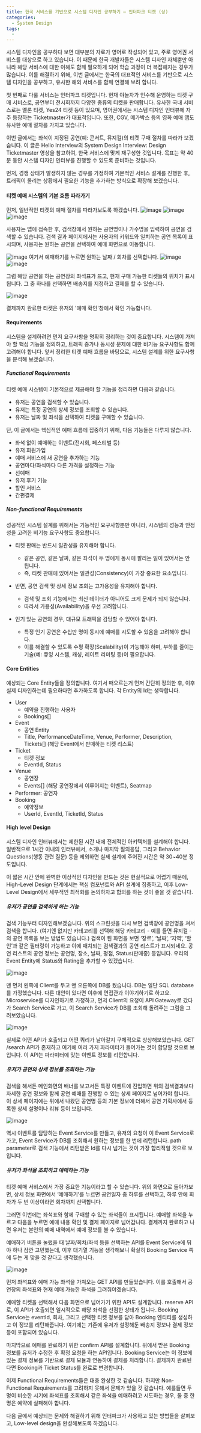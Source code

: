 ```yaml
---
title: 한국 서비스를 기반으로 시스템 디자인 공부하기 – 인터파크 티켓 (상)
categories:
  - System Design
tags:
  - 
---
```


시스템 디자인을 공부하다 보면 대부분의 자료가 영어로 작성되어 있고, 주로 영어권 서비스를 대상으로 하고 있습니다. 이 때문에 한국 개발자들은 시스템 디자인 자체뿐만 아니라 해당 서비스에 대한 이해도 함께 필요하게 되어 학습 과정이 더 복잡해지는 경우가 많습니다. 이를 해결하기 위해, 이번 글에서는 한국의 대표적인 서비스를 기반으로 시스템 디자인을 공부하고, 유사한 해외 서비스를 함께 연결해 보려 합니다.

첫 번째로 다룰 서비스는 인터파크 티켓입니다. 현재 야놀자가 인수해 운영하는 티켓 구매 서비스로, 공연부터 전시회까지 다양한 종류의 티켓을 판매합니다. 유사한 국내 서비스로는 멜론 티켓, Yes24 티켓 등이 있으며, 영어권에서는 시스템 디자인 인터뷰에 자주 등장하는 Ticketmaster가 대표적입니다. 또한, CGV, 메가박스 등의 영화 예매 앱도 유사한 예매 절차를 가지고 있습니다.

이번 글에서는 좌석이 지정된 공연(예: 콘서트, 뮤지컬)의 티켓 구매 절차를 따라가 보겠습니다. 이 글은 Hello Interview의 System Design Interview: Design Ticketmaster 영상을 참고하여, 한국 서비스에 맞게 재구성한 것입니다. 목표는 약 40분 동안 시스템 디자인 인터뷰를 진행할 수 있도록 준비하는 것입니다.

먼저, 경쟁 상태가 발생하지 않는 경우를 가정하여 기본적인 서비스 설계를 진행한 후, 트래픽이 몰리는 상황에서 필요한 기능을 추가하는 방식으로 확장해 보겠습니다.

#### 티켓 예매 시스템의 기본 흐름 따라가기

먼저, 일반적인 티켓의 예매 절차를 따라가보도록 하겠습니다.
![image](https://github.com/user-attachments/assets/33d35cfe-ca1e-4c59-9577-7b881bcc810a) ![image](https://github.com/user-attachments/assets/39555965-a039-4fd7-826d-64be1ad7640d) 
![image](https://github.com/user-attachments/assets/382cc8be-bb68-4642-bbd9-e881ae0f08fb)

사용자는 앱에 접속한 후, 검색창에서 원하는 공연명이나 가수명을 입력하여 공연을 검색할 수 있습니다. 검색 결과 페이지에서는 사용자의 키워드와 일치하는 공연 목록이 표시되며, 사용자는 원하는 공연을 선택하여 예매 화면으로 이동합니다.

![image](https://github.com/user-attachments/assets/927f56d1-244d-4315-8651-2561b55e1667)
여기서 예매하기를 누르면 원하는 날짜 / 회차를 선택합니다.
![image](https://github.com/user-attachments/assets/5f3af4e2-af89-4f0b-8ae3-85c023cde352)
![image](https://github.com/user-attachments/assets/71706347-67b0-424c-a84f-017dc7ebc59a)

그럼 해당 공연을 하는 공연장의 좌석표가 뜨고, 현재 구매 가능한 티켓들의 위치가 표시됩니다. 그 중 하나를 선택하면 배송지를 지정하고 결제를 할 수 있습니다.

![image](https://github.com/user-attachments/assets/0655cf56-9f3e-4a0d-9038-aa80fc28a53d)

결제까지 완료한 티켓은 유저의 '예매 확인'창에서 확인 가능합니다. 

#### Requirements

시스템을 설계하려면 먼저 요구사항을 명확히 정리하는 것이 중요합니다. 시스템이 가져야 할 핵심 기능을 정의하고, 트래픽 증가나 동시성 문제에 대한 비기능 요구사항도 함께 고려해야 합니다. 앞서 정리한 티켓 예매 흐름을 바탕으로, 시스템 설계를 위한 요구사항을 분석해 보겠습니다.

##### Functional Requirements
티켓 예매 시스템이 기본적으로 제공해야 할 기능을 정리하면 다음과 같습니다.

* 유저는 공연을 검색할 수 있습니다.
* 유저는 특정 공연의 상세 정보를 조회할 수 있습니다.
* 유저는 날짜 및 좌석을 선택하여 티켓을 구매할 수 있습니다.

단, 이 글에서는 핵심적인 예매 흐름에 집중하기 위해, 다음 기능들은 다루지 않습니다.
* 좌석 없이 예매하는 이벤트(전시회, 페스티벌 등)
* 유저 회원가입
* 예매 서비스에 새 공연을 추가하는 기능
* 공연마다/좌석마다 다른 가격을 설정하는 기능
* 선예매
* 유저 후기 기능
* 할인 서비스
* 간편결제

##### Non-functional Requirements

성공적인 시스템 설계를 위해서는 기능적인 요구사항뿐만 아니라, 시스템의 성능과 안정성을 고려한 비기능 요구사항도 중요합니다.

* 티켓 판매는 반드시 일관성을 유지해야 합니다.
  * 같은 공연, 같은 날짜, 같은 좌석이 두 명에게 동시에 팔리는 일이 있어서는 안 됩니다.
  * 즉, 티켓 판매에 있어서는 일관성(Consistency)이 가장 중요한 요소입니다.

* 반면, 공연 검색 및 상세 정보 조회는 고가용성을 유지해야 합니다.
  * 검색 및 조회 기능에서는 최신 데이터가 아니어도 크게 문제가 되지 않습니다.
  * 따라서 가용성(Availability)을 우선 고려합니다.

* 인기 있는 공연의 경우, 대규모 트래픽을 감당할 수 있어야 합니다.
	* 특정 인기 공연은 수십만 명이 동시에 예매를 시도할 수 있음을 고려해야 합니다.
	* 이를 해결할 수 있도록 수평 확장(Scalability)이 가능해야 하며, 부하를 줄이는 기술(예: 큐잉 시스템, 캐싱, 레이트 리미팅 등)이 필요합니다.

#### Core Entities

예상되는 Core Entity들을 정의합니다. 여기서 떠오르는거 먼저 간단히 정의한 후, 이후 실제 디자인하는데 필요하다면 추가하도록 합니다. 각 Entity의 Id는 생략합니다.

* User
  * 예약을 진행하는 사용자
  * Bookings[]
* Event
  * 공연 Entity
  * Title, PerformanceDateTime, Venue, Performer, Description, Tickets[] (해당 Event에서 판매하는 티켓 리스트)
* Ticket
  * 티켓 정보
  * EventId, Status
* Venue
  * 공연장
  * Events[] (해당 공연장에서 이루어지는 이벤트), Seatmap
* Performer: 공연자
* Booking
  * 예약정보
  * UserId, EventId, TicketId, Status

#### High level Design

시스템 디자인 인터뷰에서는 제한된 시간 내에 전체적인 아키텍처를 설계해야 합니다. 일반적으로 1시간 이내의 인터뷰에서, 소개나 마지막 질의응답, 그리고 Behavior Questions(행동 관련 질문) 등을 제외하면 실제 설계에 주어진 시간은 약 30~40분 정도입니다.

이 짧은 시간 안에 완벽한 이상적인 디자인을 만드는 것은 현실적으로 어렵기 때문에, High-Level Design 단계에서는 핵심 컴포넌트와 API 설계에 집중하고, 이후 Low-Level Design에서 세부적인 최적화를 논의하자고 합의를 하는 것이 좋을 것 같습니다.

##### 유저가 공연을 검색하게 하는 기능

검색 기능부터 디자인해보겠습니다. 위의 스크린샷을 다시 보면 검색창에 공연명을 쳐서 검색을 합니다. (여기엔 없지만 카테고리를 선택해 해당 카테고리 - 예를 들면 뮤지컬 - 의 공연 목록을 보는 방법도 있습니다.) 검색이 된 화면을 보면 ‘장르’, ‘날짜’, ‘지역’, ‘할인’과 같은 필터링이 가능하고 이에 매치되는 검색결과의 공연 리스트가 표시되네요. 공연 리스트의 공연 정보는 공연명, 장소, 날짜, 평점, Status(판매중) 등입니다. 우리의 Event Entity에 Status와 Rating을 추가할 수 있겠습니다.

![image](https://github.com/user-attachments/assets/94421c0d-5e7b-43a5-96ff-5f8fd757c3da)

맨 먼저 왼쪽에 Client를 두고 맨 오른쪽에 DB를 뒀습니다. DB는 일단 SQL database를 가정했습니다. 다른 대안이 있다면 이후에 면접관과 이야기하기로 하고요. Microservice를 디자인하기로 가정하고, 먼저 Client의 요청이 API Gateway로 갔다가 Search Service로 가고, 이 Search Service가 DB를 조회해 돌려주는 그림을 그려보았습니다.

![image](https://github.com/user-attachments/assets/a1554c77-1b7a-4fce-803c-bbe454599497)

실제로 어떤 API가 호출되고 어떤 쿼리가 날아갈지 구체적으로 상상해보았습니다. GET /search API가 존재하고 여기에 여러 가지 파라미터가 들어가는 것이 합당할 것으로 보입니다. 이 API는 파라미터에 맞는 이벤트 정보를 리턴합니다.

##### 유저가 공연의 상세 정보를 조회하는 기능

검색을 해서든 메인화면의 배너를 보고서든 특정 이벤트에 진입하면 위의 검색결과보다 자세한 공연 정보와 함께 공연 예매를 진행할 수 있는 상세 페이지로 넘어가야 합니다. 이 상세 페이지에는 위에서 나왔던 공연명 등의 기본 정보에 더해서 공연 기획사에서 등록한 상세 설명이나 리뷰 등이 보입니다.

![image](https://github.com/user-attachments/assets/293e9d29-d148-4b2b-9621-164d26c0735d)

역시 이벤트를 담당하는 Event Service를 만들고, 유저의 요청이 이 Event Service로 가고, Event Service가 DB를 조회해서 원하는 정보를 한 번에 리턴합니다. path parameter로 검색 기능에서 리턴받은 Id를 다시 넘기는 것이 가장 합리적일 것으로 보입니다.

##### 유저가 좌석을 조회하고 예매하는 기능

티켓 예매 서비스에서 가장 중요한 기능이라고 할 수 있습니다. 위의 화면으로 돌아가보면, 상세 정보 화면에서 ‘예매하기’를 누르면 공연일자 중 하루를 선택하고, 하루 안에 회차가 두 번 이상이라면 회차까지 선택합니다.

그러면 이번에는 좌석표와 함께 구매할 수 있는 좌석들이 표시됩니다. 예매할 좌석을 누르고 다음을 누르면 예매 내용 확인 및 결제 페이지로 넘어갑니다. 결제까지 완료하고 나면 유저는 본인의 예매 내역에서 예매 정보를 볼 수 있습니다.

예매하기 버튼을 눌렀을 때 날짜/회차/좌석 등을 선택하는 API를 Event Service에 둬야 하나 잠깐 고민했는데, 이후 대기열 기능을 생각해보니 확실히 Booking Service 쪽에 두는 게 맞을 것 같다고 생각했습니다.

![image](https://github.com/user-attachments/assets/39852711-2c23-4915-8a16-a12dd0a813e6)

먼저 좌석표와 예매 가능 좌석을 가져오는 GET API를 만들었습니다. 이를 호출해서 공연장의 좌석표와 현재 예매 가능한 좌석을 그려줘야겠습니다.

예매할 티켓을 선택해서 다음 화면으로 넘어가기 위한 API도 설계합니다. reserve API로, 이 API가 호출되면 일시적으로 해당 좌석을 선점한 상태가 됩니다. Booking Service는 eventId, 회차, 그리고 선택한 티켓 정보를 담아 Booking 엔티티를 생성하고 이 정보를 리턴해줍니다. 여기에는 기존에 유저가 설정해둔 배송지 정보나 결제 정보 등이 포함되어 있습니다.

마지막으로 예매를 완료하기 위한 confirm API를 설계합니다. 위에서 받은 Booking 정보를 유저가 수정한 후 확정 요청을 하는 API입니다. Booking Service는 이 정보에 있는 결제 정보를 기반으로 결제 모듈과 연동하여 결제를 처리합니다. 결제까지 완료된다면 Booking과 Ticket Status를 완료로 변경합니다. 

이제 Functional Requirements들은 대충 완성한 것 같습니다. 하지만 Non-Functional Requirements를 고려하지 못해서 문제가 있을 것 같습니다. 예를들면 두명이 비슷한 시기에 좌석표를 조회해서 같은 좌석을 예매하려고 시도하는 경우, 둘 중 한명은 예약에 실패해야 합니다.

다음 글에서 예상되는 문제와 해결하기 위해 인터파크가 사용하고 있는 방법들을 살펴보고, Low-level design을 완성해보도록 하겠습니다.
